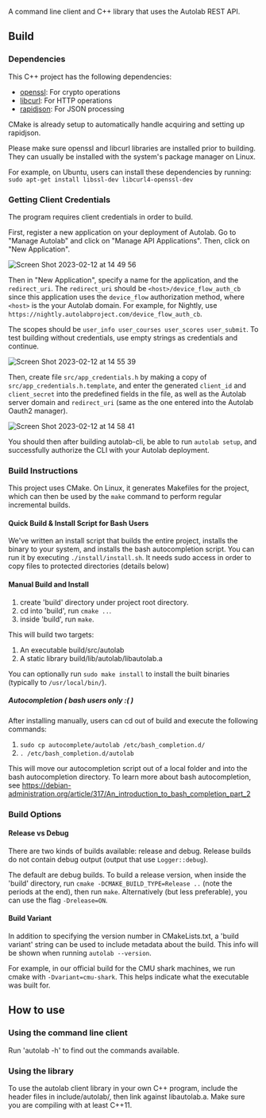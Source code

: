 A command line client and C++ library that uses the Autolab REST API.

## Build

### Dependencies

This C++ project has the following dependencies:

- [openssl](https://www.openssl.org/): For crypto operations
- [libcurl](https://curl.haxx.se/libcurl/): For HTTP operations
- [rapidjson](https://github.com/Tencent/rapidjson): For JSON processing

CMake is already setup to automatically handle acquiring and setting up rapidjson.

Please make sure openssl and libcurl libraries are installed prior to building. They can usually be installed with the system's package manager on Linux.

For example, on Ubuntu, users can install these dependencies by running:  
`sudo apt-get install libssl-dev libcurl4-openssl-dev`

### Getting Client Credentials

The program requires client credentials in order to build.

First, register a new application on your deployment of Autolab. Go to "Manage Autolab" and click on "Manage API Applications". Then, click on "New Application".

![Screen Shot 2023-02-12 at 14 49 56](https://user-images.githubusercontent.com/25730111/218333728-fba04ebb-fea2-437b-abad-4aaae91c9794.png)

Then in "New Application", specify a name for the application, and the `redirect_uri`. The `redirect_uri` should be `<host>/device_flow_auth_cb` since this application uses the `device_flow` authorization method, where `<host>` is the your Autolab domain. For example, for Nightly, use `https://nightly.autolabproject.com/device_flow_auth_cb`.

The scopes should be `user_info user_courses user_scores user_submit`. To test building without credentials, use empty strings as credentials and continue.

![Screen Shot 2023-02-12 at 14 55 39](https://user-images.githubusercontent.com/25730111/218333852-f739cc46-bcb7-44d6-9209-6b049bfbb31c.png)

Then, create file `src/app_credentials.h` by making a copy of `src/app_credentials.h.template`, and enter the generated `client_id` and `client_secret` into the predefined fields in the file, as well as the Autolab server domain and `redirect_uri` (same as the one entered into the Autolab Oauth2 manager).

![Screen Shot 2023-02-12 at 14 58 41](https://user-images.githubusercontent.com/25730111/218334013-f4c2efb5-d98e-4595-bc3b-2fc747f8a299.png)

You should then after building autolab-cli, be able to run `autolab setup`, and successfully authorize the CLI with your Autolab deployment.

### Build Instructions

This project uses CMake. On Linux, it generates Makefiles for the project, which can then be used by the `make` command to perform regular incremental builds.

#### Quick Build & Install Script for Bash Users

We've written an install script that builds the entire project, installs the binary to your system, and installs the bash autocompletion script. You can run it by executing `./install/install.sh`. It needs sudo access in order to copy files to protected directories (details below)

#### Manual Build and Install

1. create 'build' directory under project root directory.
2. cd into 'build', run `cmake ..`.
3. inside 'build', run `make`.

This will build two targets:
1. An executable build/src/autolab
2. A static library build/lib/autolab/libautolab.a

You can optionally run `sudo make install` to install the built binaries (typically to `/usr/local/bin/`).

##### Autocompletion ( bash users only :( )

After installing manually, users can cd out of build and execute the following commands:

1. `sudo cp autocomplete/autolab /etc/bash_completion.d/`
2. `. /etc/bash_completion.d/autolab`

This will move our autocompletion script out of a local folder and into the bash autocompletion directory. To learn more about bash autocompletion, see https://debian-administration.org/article/317/An_introduction_to_bash_completion_part_2

### Build Options

#### Release vs Debug

There are two kinds of builds available: release and debug. Release builds do not contain debug output (output that use `Logger::debug`).

The default are debug builds. To build a release version, when inside the 'build' directory, run `cmake -DCMAKE_BUILD_TYPE=Release ..` (note the periods at the end), then run `make`.
Alternatively (but less preferable), you can use the flag `-Drelease=ON`.

#### Build Variant

In addition to specifying the version number in CMakeLists.txt, a 'build variant' string can be used to include metadata about the build. This info will be shown when running `autolab --version`.

For example, in our official build for the CMU shark machines, we run cmake with `-Dvariant=cmu-shark`. This helps indicate what the executable was built for.

## How to use

### Using the command line client

Run 'autolab -h' to find out the commands available.

### Using the library

To use the autolab client library in your own C++ program, include the header files in include/autolab/, then link against libautolab.a. Make sure you are compiling with at least C++11.
